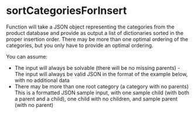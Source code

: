 # sortCategoriesForInsert
Function will take a JSON object representing the categories from the product database and provide as output a list of dictionaries sorted in the proper insertion order. There may be more than one optimal ordering of the categories, but you only have to provide an optimal ordering.

You can assume:
- The input will always be solvable (there will be no missing parents) - The input will always be valid JSON in the format of the example below, with no additional data
- There may be more than one root category (a category with no parents)
This is a formatted JSON sample input, with one sample child (with both a parent and a child), one child with no children, and sample parent (with no parent)
